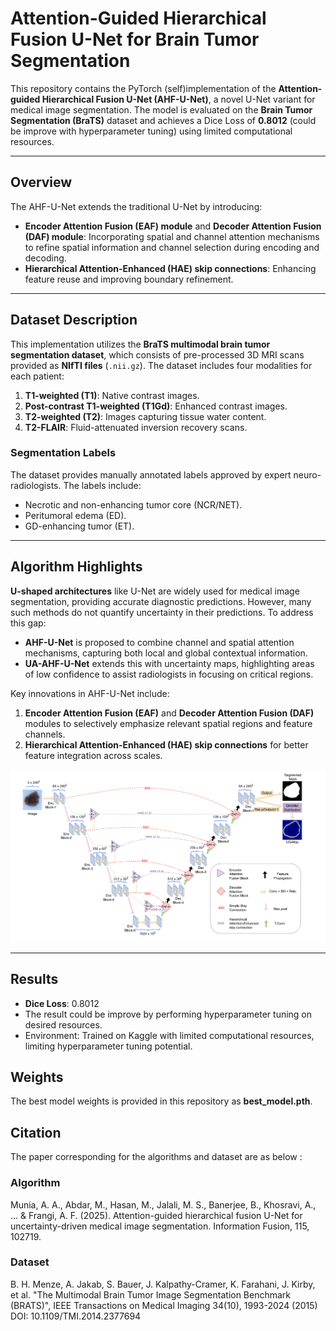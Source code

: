 # Attention-Guided Hierarchical Fusion U-Net for Brain Tumor Segmentation

This repository contains the PyTorch (self)implementation of the **Attention-guided Hierarchical Fusion U-Net (AHF-U-Net)**, a novel U-Net variant for medical image segmentation. The model is evaluated on the **Brain Tumor Segmentation (BraTS)** dataset and achieves a Dice Loss of **0.8012** (could be improve with hyperparameter tuning) using limited computational resources. 

---

## Overview

The AHF-U-Net extends the traditional U-Net by introducing:
- **Encoder Attention Fusion (EAF) module** and **Decoder Attention Fusion (DAF) module**: Incorporating spatial and channel attention mechanisms to refine spatial information and channel selection during encoding and decoding.
- **Hierarchical Attention-Enhanced (HAE) skip connections**: Enhancing feature reuse and improving boundary refinement.

---

## Dataset Description

This implementation utilizes the **BraTS multimodal brain tumor segmentation dataset**, which consists of pre-processed 3D MRI scans provided as **NIfTI files** (`.nii.gz`). The dataset includes four modalities for each patient:
1. **T1-weighted (T1)**: Native contrast images.
2. **Post-contrast T1-weighted (T1Gd)**: Enhanced contrast images.
3. **T2-weighted (T2)**: Images capturing tissue water content.
4. **T2-FLAIR**: Fluid-attenuated inversion recovery scans.

### Segmentation Labels
The dataset provides manually annotated labels approved by expert neuro-radiologists. The labels include:
- Necrotic and non-enhancing tumor core (NCR/NET).
- Peritumoral edema (ED).
- GD-enhancing tumor (ET).

---

## Algorithm Highlights

**U-shaped architectures** like U-Net are widely used for medical image segmentation, providing accurate diagnostic predictions. However, many such methods do not quantify uncertainty in their predictions. To address this gap:
- **AHF-U-Net** is proposed to combine channel and spatial attention mechanisms, capturing both local and global contextual information.
- **UA-AHF-U-Net** extends this with uncertainty maps, highlighting areas of low confidence to assist radiologists in focusing on critical regions.

Key innovations in AHF-U-Net include:
1. **Encoder Attention Fusion (EAF)** and **Decoder Attention Fusion (DAF)** modules to selectively emphasize relevant spatial regions and feature channels.
2. **Hierarchical Attention-Enhanced (HAE) skip connections** for better feature integration across scales.

![Diagram](./diagram.png)

---

## Results

- **Dice Loss**: 0.8012
- The result could be improve by performing hyperparameter tuning on desired resources.
- Environment: Trained on Kaggle with limited computational resources, limiting hyperparameter tuning potential.

## Weights

The best model weights is provided in this repository as **best_model.pth**.

## Citation

The paper corresponding for the algorithms and dataset are as below :

### Algorithm
Munia, A. A., Abdar, M., Hasan, M., Jalali, M. S., Banerjee, B., Khosravi, A., ... & Frangi, A. F. (2025). Attention-guided hierarchical fusion U-Net for uncertainty-driven medical image segmentation. Information Fusion, 115, 102719.

### Dataset
B. H. Menze, A. Jakab, S. Bauer, J. Kalpathy-Cramer, K. Farahani, J. Kirby, et al. "The Multimodal Brain Tumor Image Segmentation Benchmark (BRATS)", IEEE Transactions on Medical Imaging 34(10), 1993-2024 (2015) DOI: 10.1109/TMI.2014.2377694


